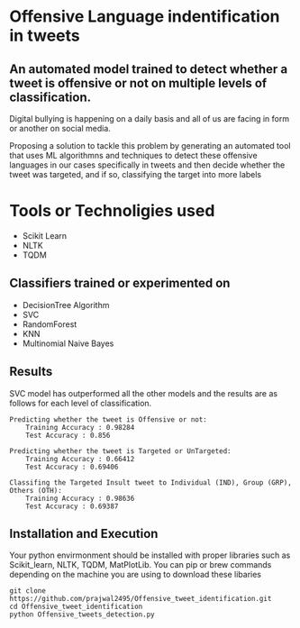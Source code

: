 # Offensive Language indentification in tweets
## An automated model trained to detect whether a tweet is offensive or not on multiple levels of classification.

Digital bullying is happening on a daily basis and all of us are facing in form or another on social media. 

Proposing a solution to tackle this problem by generating an automated tool that uses ML algorithmns and techniques to detect these offensive languages in our cases specifically in tweets and then decide whether the tweet was targeted, and if so, classifying the target into more labels 

# Tools or Technoligies used 
- Scikit Learn
- NLTK
- TQDM

## Classifiers trained or experimented on 

- DecisionTree Algorithm
- SVC
- RandomForest
- KNN
- Multinomial Naive Bayes

## Results
SVC model has outperformed all the other models and the results are as follows for each level of classification.

	Predicting whether the tweet is Offensive or not:
		Training Accuracy : 0.98284
		Test Accuracy : 0.856

	Predicting whether the tweet is Targeted or UnTargeted:
		Training Accuracy : 0.66412
		Test Accuracy : 0.69406

	Classifing the Targeted Insult tweet to Individual (IND), Group (GRP), Others (OTH):
		Training Accuracy : 0.98636
		Test Accuracy : 0.69387


## Installation and Execution

Your python envirmonment should be installed with proper libraries such as Scikit_learn, NLTK, TQDM, MatPlotLib. You can pip or brew commands depending on the machine you are using to download these libaries

	git clone https://github.com/prajwal2495/Offensive_tweet_identification.git
	cd Offensive_tweet_identification
	python Offensive_tweets_detection.py






